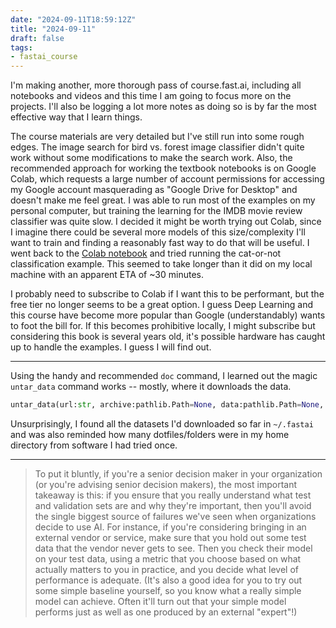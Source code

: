```yaml
---
date: "2024-09-11T18:59:12Z"
title: "2024-09-11"
draft: false
tags:
- fastai_course
---
```


I'm making another, more thorough pass of course.fast.ai, including all notebooks and videos and this time I am going to focus more on the projects.
I'll also be logging a lot more notes as doing so is by far the most effective way that I learn things.

The course materials are very detailed but I've still run into some rough edges.
The image search for bird vs. forest image classifier didn't quite work without some modifications to make the search work.
Also, the recommended approach for working the textbook notebooks is on Google Colab, which requests a large number of account permissions for accessing my Google account masquerading as "Google Drive for Desktop" and doesn't make me feel great.
I was able to run most of the examples on my personal computer, but training the learning for the IMDB movie review classifier was quite slow.
I decided it might be worth trying out Colab, since I imagine there could be several more models of this size/complexity I'll want to train and finding a reasonably fast way to do that will be useful.
I went back to the [Colab notebook](https://colab.research.google.com/github/fastai/fastbook/blob/master/01_intro.ipynb) and tried running the cat-or-not classification example.
This seemed to take longer than it did on my local machine with an apparent ETA of ~30 minutes.

I probably need to subscribe to Colab if I want this to be performant, but the free tier no longer seems to be a great option.
I guess Deep Learning and this course have become more popular than Google (understandably) wants to foot the bill for.
If this becomes prohibitive locally, I might subscribe but considering this book is several years old, it's possible hardware has caught up to handle the examples.
I guess I will find out.

---

Using the handy and recommended `doc` command, I learned out the magic `untar_data` command works -- mostly, where it downloads the data.

```python
untar_data(url:str, archive:pathlib.Path=None, data:pathlib.Path=None, c_key:str='data', force_download:bool=False, base:str='~/.fastai')
```

Unsurprisingly, I found all the datasets I'd downloaded so far in `~/.fastai` and was also reminded how many dotfiles/folders were in my home directory from software I had tried once.

---

> To put it bluntly, if you're a senior decision maker in your organization (or you're advising senior decision makers), the most important takeaway is this: if you ensure that you really understand what test and validation sets are and why they're important, then you'll avoid the single biggest source of failures we've seen when organizations decide to use AI. For instance, if you're considering bringing in an external vendor or service, make sure that you hold out some test data that the vendor never gets to see. Then you check their model on your test data, using a metric that you choose based on what actually matters to you in practice, and you decide what level of performance is adequate. (It's also a good idea for you to try out some simple baseline yourself, so you know what a really simple model can achieve. Often it'll turn out that your simple model performs just as well as one produced by an external "expert"!)

